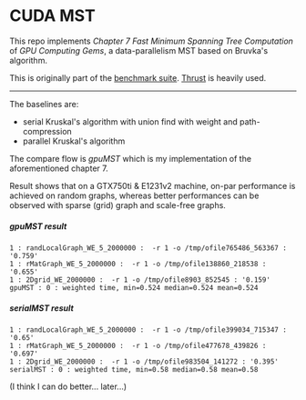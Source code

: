 CUDA MST
========

This repo implements *Chapter 7 Fast Minimum Spanning Tree Computation* of *GPU Computing Gems*, a data-parallelism MST based on Bruvka's algorithm.

This is originally part of the [benchmark suite](http://www.cs.cmu.edu/~pbbs/benchmarks.html).
[Thrust](http://thrust.github.io/) is heavily used.

-----

The baselines are:
* serial Kruskal's algorithm with union find with weight and path-compression
* parallel Kruskal's algorithm

The compare flow is *gpuMST* which is my implementation of the aforementioned chapter 7.

Result shows that on a GTX750ti & E1231v2 machine, on-par performance is achieved on random graphs, whereas better performances can be observed with sparse (grid) graph and scale-free graphs.

##### gpuMST result

    1 : randLocalGraph_WE_5_2000000 :  -r 1 -o /tmp/ofile765486_563367 : '0.759'
    1 : rMatGraph_WE_5_2000000 :  -r 1 -o /tmp/ofile138860_218538 : '0.655'
    1 : 2Dgrid_WE_2000000 :  -r 1 -o /tmp/ofile8903_852545 : '0.159'
    gpuMST : 0 : weighted time, min=0.524 median=0.524 mean=0.524


##### serialMST result

    1 : randLocalGraph_WE_5_2000000 :  -r 1 -o /tmp/ofile399034_715347 : '0.65'
    1 : rMatGraph_WE_5_2000000 :  -r 1 -o /tmp/ofile477678_439826 : '0.697'
    1 : 2Dgrid_WE_2000000 :  -r 1 -o /tmp/ofile983504_141272 : '0.395'
    serialMST : 0 : weighted time, min=0.58 median=0.58 mean=0.58


(I think I can do better... later...)
